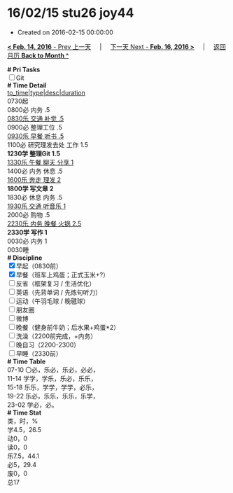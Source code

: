 # 16/02/15 stu26 joy44

- Created on 2016-02-15 00:00:00

[**< Feb. 14, 2016** - Prev 上一天](_archived/lifelogs/2016/02/d14.md) &nbsp; &nbsp; | &nbsp; &nbsp; [下一天 Next - **Feb. 16, 2016 >**](_archived/lifelogs/2016/02/d16.md) &nbsp; &nbsp; |  &nbsp; &nbsp; [返回月历 **Back to Month ^**](_archived/lifelogs/2016/02/index.md)
<br/><div><b># Pri Tasks</b></div><div><input type="checkbox"/>Git</div><div><b># Time Detail</b></div><div><u>to_time|type|desc|duration</u></div><div>0730起</div><div>0800必 内务 .5</div><div><u>0830乐 交通 补觉 .5</u></div><div>0900必 整理工位 .5</div><div><u>0930乐 早餐 听书 .5</u></div><div>1100必 研究理发去处 工作 1.5</div><div><b>1230学 整理Git 1.5</b></div><div><u>1330乐 午餐 聊天 分享 1</u></div><div>1400必 内务 休息 .5</div><div><u>1600乐 奔走 理发 2</u></div><div><b>1800学 写文章 2</b></div><div>1830必 休息 内务 .5</div><div><u>1930乐 交通 听音乐 1</u></div><div>2000必 购物 .5</div><div><u>2230乐 内务 晚餐 火锅 2.5</u></div><div><b>2330学 写作 1</b></div><div>0030必 内务 1</div><div>0030睡</div><div><b># Discipline</b></div><div><input checked="true" type="checkbox"/>早起（0830前）</div><div><input checked="true" type="checkbox"/>早餐（班车上鸡蛋；正式玉米+?）</div><div><input type="checkbox"/>反省（框架复习 / 生活优化）</div><div><input type="checkbox"/>英语（先背单词 / 先炼句听力）</div><div><input type="checkbox"/>运动（午羽毛球 / 晚毽球）</div><div><input type="checkbox"/>朋友圈</div><div><input type="checkbox"/>微博</div><div><input type="checkbox"/>晚餐（健身前牛奶；后水果+鸡蛋*2）</div><div><input type="checkbox"/>洗澡（2200前完成，+内务）</div><div><input type="checkbox"/>晚自习（2200-2300）</div><div><input type="checkbox"/>早睡（2330前）</div><div><b># Time Table</b></div><div>07-10 〇必，乐必，乐必，必必，</div><div>11-14 学学，学乐，乐必，乐乐，</div><div>15-18 乐乐，学学，学学，必乐，</div><div>19-22 乐必，乐乐，乐乐，乐学，</div><div>23-02 学必，必。</div><div><b># Time Stat</b></div><div>类，时，%</div><div>学4.5，26.5</div><div>动0，0</div><div>读0，0</div><div>乐7.5，44.1</div><div>必5，29.4</div><div>废0，0</div><div>总17</div>
